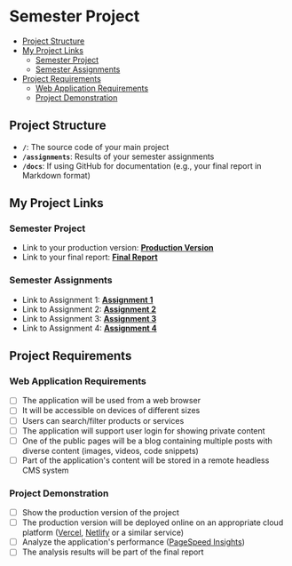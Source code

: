 # Semester Project <!-- omit in toc -->

- [Project Structure](#project-structure)
- [My Project Links](#my-project-links)
  - [Semester Project](#semester-project)
  - [Semester Assignments](#semester-assignments)
- [Project Requirements](#project-requirements)
  - [Web Application Requirements](#web-application-requirements)
  - [Project Demonstration](#project-demonstration)

## Project Structure

- **`/`**: The source code of your main project
- **`/assignments`**: Results of your semester assignments
- **`/docs`**: If using GitHub for documentation (e.g., your final report in Markdown format)

## My Project Links

### Semester Project

- Link to your production version: [**Production Version**](https://hci-ambwapm90-mislavs-projects-edce645a.vercel.app) <!-- Replace with actual URL -->
- Link to your final report: [**Final Report**](https://github.com/mjovano/hci-lab/blob/master/docs/FinalReport.md) <!-- Replace with actual URL -->
<!-- Add more as necessary -->

### Semester Assignments

- Link to Assignment 1: [**Assignment 1**](https://github.com/mjovano/hci-lab/blob/master/assignments/unknown_2024.10.24-02.57.mp4) <!-- Replace with actual URL -->
- Link to Assignment 2: [**Assignment 2**](https://github.com/mjovano/hci-lab/blob/master/assignments/HCIzad2.docx) <!-- Replace with actual URL -->
- Link to Assignment 3: [**Assignment 3**](https://side-project-six.vercel.app/) <!-- Replace with actual URL -->
- Link to Assignment 4: [**Assignment 4**](https://github.com/mjovano/hci-lab/blob/master/assignments/Landing%20Page.png) <!-- Replace with actual URL -->
<!-- Add more assignments as necessary -->

## Project Requirements

### Web Application Requirements

- [ ] The application will be used from a web browser
- [ ] It will be accessible on devices of different sizes
- [ ] Users can search/filter products or services
- [ ] The application will support user login for showing private content
- [ ] One of the public pages will be a blog containing multiple posts with diverse content (images, videos, code snippets)
- [ ] Part of the application's content will be stored in a remote headless CMS system

### Project Demonstration

- [ ] Show the production version of the project
- [ ] The production version will be deployed online on an appropriate cloud platform ([Vercel](https://vercel.com), [Netlify](https://www.netlify.com/) or a similar service)
- [ ] Analyze the application's performance ([PageSpeed Insights](https://pagespeed.web.dev/))
- [ ] The analysis results will be part of the final report
